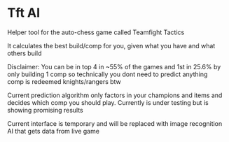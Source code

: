 # Tft AI
Helper tool for the auto-chess game called Teamfight Tactics


It calculates the best build/comp for you, given what you have and what others build

Disclaimer: 
You can be in top 4 in ~55% of the games and 1st in 25.6% by only building 1 comp
so technically you dont need to predict anything  
comp is redeemed knights/rangers btw  

Current prediction algorithm only factors in your champions and items and decides which comp you should play. Currently is under testing but is showing promising results

Current interface is temporary and will be replaced with image recognition AI that gets data from live game
